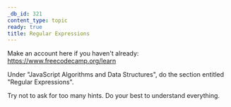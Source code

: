 ```yaml
---
_db_id: 321
content_type: topic
ready: true
title: Regular Expressions
---
```


Make an account here if you haven't already: https://www.freecodecamp.org/learn

Under "JavaScript Algorithms and Data Structures", do the section entitled "Regular Expressions".

Try not to ask for too many hints. Do your best to understand everything.
